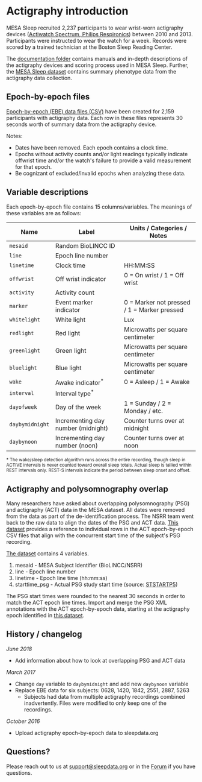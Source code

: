 # Actigraphy introduction

MESA Sleep recruited 2,237 participants to wear wrist-worn actigraphy devices ([Actiwatch Spectrum, Philips Respironics](http://www.usa.philips.com/healthcare/product/HC1046964/actiwatch-spectrum-activity-monitor)) between 2010 and 2013. Participants were instructed to wear the watch for a week. Records were scored by a trained technician at the Boston Sleep Reading Center.

The [documentation folder](:files_path:/documentation) contains manuals and in-depth descriptions of the actigraphy devices and scoring process used in MESA Sleep. Further, the [MESA Sleep dataset](:files_path:/datasets) contains summary phenotype data from the actigraphy data collection.

## Epoch-by-epoch files

[Epoch-by-epoch (EBE) data files (CSV)](:files_path:/actigraphy) have been created for 2,159 participants with actigraphy data. Each row in these files represents 30 seconds worth of summary data from the actigraphy device.

Notes:

- Dates have been removed. Each epoch contains a clock time.
- Epochs without activity counts and/or light readings typically indicate offwrist time and/or the watch's failure to provide a valid measurement for that epoch.
- Be cognizant of excluded/invalid epochs when analyzing these data.

## Variable descriptions

Each epoch-by-epoch file contains 15 columns/variables. The meanings of these variables are as follows:

| Name                | Label                               | Units / Categories / Notes                  |
| ------------------- | ----------------------------------- | ------------------------------------------- |
| `mesaid`            | Random BioLINCC ID                  |                                             |
| `line`              | Epoch line number                   |                                             |
| `linetime`          | Clock time                          | HH:MM:SS                                    |
| `offwrist`          | Off wrist indicator                 | 0 = On wrist / 1 = Off wrist                |
| `activity`          | Activity count                      |                                             |
| `marker`            | Event marker indicator              | 0 = Marker not pressed / 1 = Marker pressed |
| `whitelight`        | White light                         | Lux                                         |
| `redlight`          | Red light                           | Microwatts per square centimeter            |
| `greenlight`        | Green light                         | Microwatts per square centimeter            |
| `bluelight`         | Blue light                          | Microwatts per square centimeter            |
| `wake`              | Awake indicator<sup>*</sup>         | 0 = Asleep / 1 = Awake                      |
| `interval`          | Interval type<sup>*</sup>           |                                             |
| `dayofweek`         | Day of the week                     | 1 = Sunday / 2 = Monday / etc.              |
| `daybymidnight`     | Incrementing day number (midnight)  | Counter turns over at midnight              |
| `daybynoon`         | Incrementing day number (noon)      | Counter turns over at noon                  |

<sup>* The wake/sleep detection algorithm runs across the entire recording, though sleep in ACTIVE intervals is never counted toward overall sleep totals. Actual sleep is tallied within REST intervals only. REST-S intervals indicate the period between sleep onset and offset.</sup>

## Actigraphy and polysomnography overlap

Many researchers have asked about overlapping polysomnography (PSG) and actigraphy (ACT) data in the MESA dataset. All dates were removed from the data as part of the de-identification process. The NSRR team went back to the raw data to align the dates of the PSG and ACT data. [This dataset](:files_path:/overlap) provides a reference to individual rows in the ACT epoch-by-epoch CSV files that align with the concurrent start time of the subject's PSG recording.

[The dataset](:files_path:/overlap) contains 4 variables.

1. mesaid - MESA Subject Identifier (BioLINCC/NSRR)
2. line - Epoch line number
3. linetime - Epoch line time (hh:mm:ss)
4. starttime_psg - Actual PSG study start time (source: [STSTARTP5](https://sleepdata.org/datasets/mesa/variables/ststartp5))

The PSG start times were rounded to the nearest 30 seconds in order to match the ACT epoch line times. Import and merge the PSG XML annotations with the ACT epoch-by-epoch data, starting at the actigraphy epoch identified in [this dataset](:files_path:/overlap).

## History / changelog

*June 2018*
- Add information about how to look at overlapping PSG and ACT data

*March 2017*
- Change `day` variable to `daybymidnight` and add new `daybynoon` variable
- Replace EBE data for six subjects: 0628, 1420, 1842, 2551, 2887, 5263
  - Subjects had data from multiple actigraphy recordings combined inadvertently. Files were modified to only keep one of the recordings.

*October 2016*
- Upload actigraphy epoch-by-epoch data to sleepdata.org

## Questions?

Please reach out to us at support@sleepdata.org or in the [Forum](https://sleepdata.org/forum) if you have questions.
